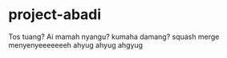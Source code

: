 # project-abadi

Tos tuang? 
Ai mamah nyangu?
kumaha damang?
squash merge
menyenyeeeeeeeh ahyug ahyug ahgyug